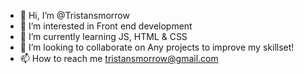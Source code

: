 - 👋 Hi, I’m @Tristansmorrow
- 👀 I’m interested in Front end development
- 🌱 I’m currently learning JS, HTML & CSS
- 💞️ I’m looking to collaborate on Any projects to improve my skillset!
- 📫 How to reach me tristansmorrow@gmail.com

<!---
Tristansmorrow/Tristansmorrow is a ✨ special ✨ repository because its `README.md` (this file) appears on your GitHub profile.
You can click the Preview link to take a look at your changes.
--->
